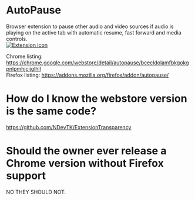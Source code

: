 # AutoPause

Browser extension to pause other audio and video sources if audio is playing on the active tab with automatic resume, fast forward and media controls.  
[![Extension icon](icon.png)](https://addons.mozilla.org/firefox/addon/autopause/)

Chrome listing: <https://chrome.google.com/webstore/detail/autopause/bcecldolamfbkgokgpnlpmhjcijglhll>  
Firefox listing: <https://addons.mozilla.org/firefox/addon/autopause/>

# How do I know the webstore version is the same code?
https://github.com/NDevTK/ExtensionTransparency

# Should the owner ever release a Chrome version without Firefox support
NO THEY SHOULD NOT.
